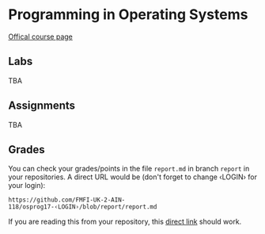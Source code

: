 Programming in Operating Systems
================================

[Offical course page](https://dai.fmph.uniba.sk/w/Course:OsProg/sk)

Labs
----

TBA

Assignments
-----------

TBA

Grades
-------

You can check your grades/points in the file `report.md` in branch
`report` in your repositories. A direct URL would be (don't forget
to change ‹LOGIN› for your login):

    https://github.com/FMFI-UK-2-AIN-118/osprog17-‹LOGIN›/blob/report/report.md

If you are reading this from your repository, this
[direct link](../../blob/report/report.md) should work.
